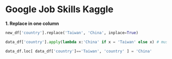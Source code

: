 # Google Job Skills Kaggle


**1. Replace in one column**

```python
new_df['country'].replace('Taiwan', 'China', inplace=True)
```
```python
data_df['country'].apply(lambda x:'China' if x = 'Taiwan' else x) # must be a full if...else... pattern
```
```python
data_df.loc[ data_df['country']=='Taiwan', 'country' ] = 'China'
```
